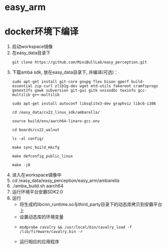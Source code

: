 easy_arm
=================================================

# docker环境下编译
1. 启动workspace镜像
2. 在easy_data目录下
    ```
    git clone https://github.com/MiniBullLab/easy_perception.git
    ```
3. 下载amba sdk, 放在easy_data目录下, 并编译(可选)：
    ```
    sudo apt-get install git-core gnupg flex bison gperf build-essential zip curl zlib1g-dev wget mtd-utils fakeroot cramfsprogs genext2fs gawk subversion git-gui gitk unixodbc texinfo gcc-multilib g++-multilib

    sudo apt-get install autoconf libsqlite3-dev graphviz libc6-i386

    cd /easy_data/cv22_linux_sdk/ambarella/

    source build/env/aarch64-linaro-gcc.env

    cd boards/cv22_walnut

    ls -al config/

    make sync_build_mkcfg

    make defconfig_public_linux

    make -j8

    ```
4. 进入在workspace镜像中
5. cd /easy_data/easy_perception/easy_arm/ambarella
6. ./amba_build.sh aarch64
7. 运行环境平台安霸SDK2.0
7. 运行
   * 将生成的libcnn_runtime.so与third_party目录下的动态库拷贝到安霸平台上
   * 设置动态库的环境变量
   * 
        ```
        modprobe cavalry && /usr/local/bin/cavalry_load -f /lib/firmware/cavalry.bin -r
        ```
   * 运行相应的应用程序